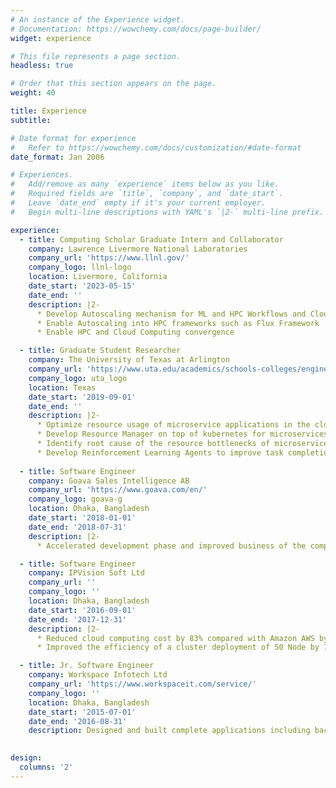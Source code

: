```yaml
---
# An instance of the Experience widget.
# Documentation: https://wowchemy.com/docs/page-builder/
widget: experience

# This file represents a page section.
headless: true

# Order that this section appears on the page.
weight: 40

title: Experience
subtitle:

# Date format for experience
#   Refer to https://wowchemy.com/docs/customization/#date-format
date_format: Jan 2006

# Experiences.
#   Add/remove as many `experience` items below as you like.
#   Required fields are `title`, `company`, and `date_start`.
#   Leave `date_end` empty if it's your current employer.
#   Begin multi-line descriptions with YAML's `|2-` multi-line prefix.

experience:
  - title: Computing Scholar Graduate Intern and Collaborator
    company: Lawrence Livermore National Laboratories
    company_url: 'https://www.llnl.gov/'
    company_logo: llnl-logo
    location: Livermore, California
    date_start: '2023-05-15'
    date_end: ''
    description: |2-
      * Develop Autoscaling mechanism for ML and HPC Workflows and Cloud Environments (AWS, GCP)
      * Enable Autoscaling into HPC frameworks such as Flux Framework 
      * Enable HPC and Cloud Computing convergence 

  - title: Graduate Student Researcher
    company: The University of Texas at Arlington
    company_url: 'https://www.uta.edu/academics/schools-colleges/engineering/academics/departments/cse'
    company_logo: uta_logo
    location: Texas
    date_start: '2019-09-01'
    date_end: ''
    description: |2-
      * Optimize resource usage of microservice applications in the cloud computing 
      * Develop Resource Manager on top of kubernetes for microservices  
      * Identify root cause of the resource bottlenecks of microservices  
      * Develop Reinforcement Learning Agents to improve task completion time in mobile computation offloading
      
  - title: Software Engineer
    company: Goava Sales Intelligence AB
    company_url: 'https://www.goava.com/en/'
    company_logo: goava-g
    location: Dhaka, Bangladesh
    date_start: '2018-01-01'
    date_end: '2018-07-31'
    description: |2-
      * Accelerated development phase and improved business of the company by introducing APIs for providing personalized recommendations, custom filtering, and targeted companies for B2B

  - title: Software Engineer
    company: IPVision Soft Ltd
    company_url: ''
    company_logo: ''
    location: Dhaka, Bangladesh
    date_start: '2016-09-01'
    date_end: '2017-12-31'
    description: |2-
      * Reduced cloud computing cost by 83% compared with Amazon AWS by deploying a private cluster with 99% uptime
      * Improved the efficiency of a cluster deployment of 50 Node by 75% using automation scripts in Python

  - title: Jr. Software Engineer
    company: Workspace Infotech Ltd
    company_url: 'https://www.workspaceit.com/service/'
    company_logo: ''
    location: Dhaka, Bangladesh
    date_start: '2015-07-01'
    date_end: '2016-08-31'
    description: Designed and built complete applications including backend and front end systems for mobile applications and websites
  

design:
  columns: '2'
---
```

